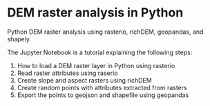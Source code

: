 # DEM raster analysis in Python
Python DEM raster analysis using rasterio, richDEM, geopandas, and shapely.


The Jupyter Notebook is a tutorial explaining the following steps:

1. How to load a DEM raster layer in Python using rasterio
2. Read raster attributes using raserio
3. Create slope and aspect rasters using richDEM
4. Create random points with attributes extracted from rasters
5. Export the points to geojson and shapefile using geopandas
